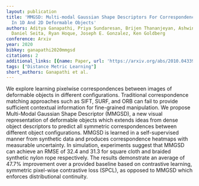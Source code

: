 ```yaml
---
layout: publication
title: 'MMGSD: Multi-modal Gaussian Shape Descriptors For Correspondence Matching
  In 1D And 2D Deformable Objects'
authors: Aditya Ganapathi, Priya Sundaresan, Brijen Thananjeyan, Ashwin Balakrishna,
  Daniel Seita, Ryan Hoque, Joseph E. Gonzalez, Ken Goldberg
conference: Arxiv
year: 2020
bibkey: ganapathi2020mmgsd
citations: 2
additional_links: [{name: Paper, url: 'https://arxiv.org/abs/2010.04339'}]
tags: ["Distance Metric Learning"]
short_authors: Ganapathi et al.
---
```

We explore learning pixelwise correspondences between images of deformable
objects in different configurations. Traditional correspondence matching
approaches such as SIFT, SURF, and ORB can fail to provide sufficient
contextual information for fine-grained manipulation. We propose Multi-Modal
Gaussian Shape Descriptor (MMGSD), a new visual representation of deformable
objects which extends ideas from dense object descriptors to predict all
symmetric correspondences between different object configurations. MMGSD is
learned in a self-supervised manner from synthetic data and produces
correspondence heatmaps with measurable uncertainty. In simulation, experiments
suggest that MMGSD can achieve an RMSE of 32.4 and 31.3 for square cloth and
braided synthetic nylon rope respectively. The results demonstrate an average
of 47.7% improvement over a provided baseline based on contrastive learning,
symmetric pixel-wise contrastive loss (SPCL), as opposed to MMGSD which
enforces distributional continuity.